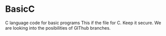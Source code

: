 # BasicC
C language code for basic programs
This if the file for C.
Keep it secure.
We are looking into the posibilities of GIThub branches.
